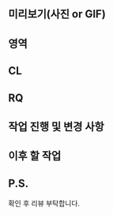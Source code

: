 ## 미리보기(사진 or GIF)


## 영역


## CL


## RQ


## 작업 진행 및 변경 사항


## 이후 할 작업


## P.S.
확인 후 리뷰 부탁합니다.

